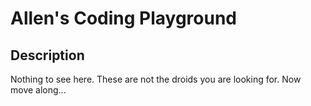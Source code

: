 # Allen's Coding Playground

## Description
Nothing to see here. These are not the droids you are looking for. Now move along...